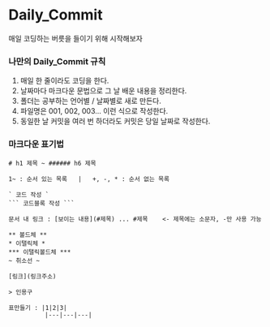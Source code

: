 # Daily_Commit
매일 코딩하는 버릇을 들이기 위해 시작해보자



### 나만의 Daily_Commit 규칙
1. 매일 한 줄이라도 코딩을 한다.
2. 날짜마다 마크다운 문법으로 그 날 배운 내용을 정리한다.
3. 폴더는 공부하는 언어별 / 날짜별로 새로 만든다.
4. 파일명은 001, 002, 003... 이런 식으로 작성한다.
5. 동일한 날 커밋을 여러 번 하더라도 커밋은 당일 날짜로 작성한다.


### 마크다운 표기법
```
# h1 제목 ~ ###### h6 제목

1~ : 순서 있는 목록   |   +, -, * : 순서 없는 목록

` 코드 작성 `
``` 코드블록 작성 ```

문서 내 링크 : [보이는 내용](#제목) ... #제목    <- 제목에는 소문자, -만 사용 가능

** 볼드체 **
* 이탤릭체 *
*** 이탤릭볼드체 ***
~ 취소선 ~

[링크](링크주소)

> 인용구

표만들기 : |1|2|3|
          |---|---|---|
```